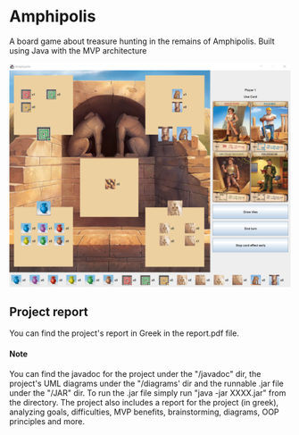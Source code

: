 # Amphipolis
A board game about treasure hunting in the remains of Amphipolis. Built using Java with the MVP architecture

![gui](gui.png)

## Project report
You can find the project's report in Greek in the report.pdf file.

#### Note
You can find the javadoc for the project under the "/javadoc" dir, the project's UML diagrams under the "/diagrams' dir and the runnable .jar file under the "/JAR" dir. To run the .jar file simply run "java -jar XXXX.jar" from the directory. The project also includes a report for the project (in greek), analyzing goals, difficulties, MVP benefits, brainstorming, diagrams, OOP principles and more.
